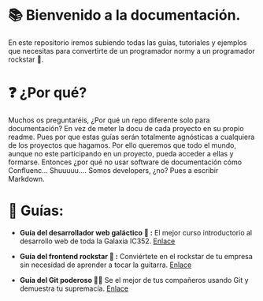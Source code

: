 # 📚 Bienvenido a la documentación.

En este repositorio iremos subiendo todas las guías, tutoriales y ejemplos que necesitas para convertirte de un programador normy a un programador rockstar 🎸. 

# ❓ ¿Por qué?

Muchos os preguntaréis, ¿Por qué un repo diferente solo para documentación? En vez de meter la docu de cada proyecto en su propio readme. Pues por que estas guías serán totalmente agnósticas a cualquiera de los proyectos que hagamos. Por ello queremos que todo el mundo, aunque no este participando en un proyecto, pueda acceder a ellas y formarse. Entonces ¿por qué no usar software de documentación cómo Confluenc... Shuuuuu.... Somos developers, ¿no? Pues a escribir Markdown.

# 🦮 Guías:

- **Guía del desarrollador web galáctico 🌌 :** El mejor curso introductorio al desarrollo web de toda la Galaxia IC352. 
[Enlace](./introductory-guides/guia-del-web-developer-galactico.md)


- **Guía del frontend rockstar 🎸 :** Conviértete en el rockstar de tu empresa sin necesidad de aprender a tocar la guitarra. [Enlace](./introductory-guides/frontend)

- **Guía del Git poderoso 💪🏼** Se el mejor de tus compañeros usando Git y demuestra tu supremacía. [Enlace](./workflows/git-workflow/intr)
<!--
- **Guía del backend telépata 🧠**: Acabarás leyéndole la mente al front y devolviéndole el JSON que necesita siempre.
-->
